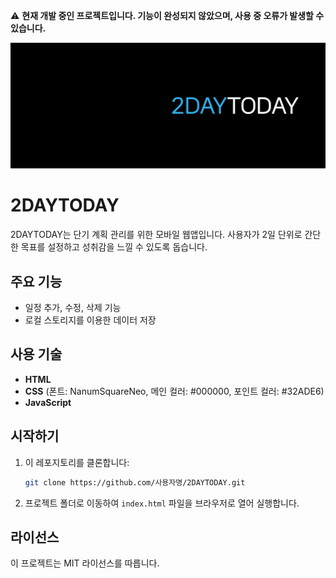 ⚠️ **현재 개발 중인 프로젝트입니다. 기능이 완성되지 않았으며, 사용 중 오류가 발생할 수 있습니다.**

![background-img](assets/images/main-background.png)
# 2DAYTODAY

2DAYTODAY는 단기 계획 관리를 위한 모바일 웹앱입니다. 사용자가 2일 단위로 간단한 목표를 설정하고 성취감을 느낄 수 있도록 돕습니다.
## 주요 기능

- 일정 추가, 수정, 삭제 기능
- 로컬 스토리지를 이용한 데이터 저장

## 사용 기술

- **HTML**
- **CSS** (폰트: NanumSquareNeo, 메인 컬러: #000000, 포인트 컬러: #32ADE6)
- **JavaScript**

## 시작하기

1. 이 레포지토리를 클론합니다:
    ```bash
    git clone https://github.com/사용자명/2DAYTODAY.git
    ```
2. 프로젝트 폴더로 이동하여 `index.html` 파일을 브라우저로 열어 실행합니다.

## 라이선스

이 프로젝트는 MIT 라이선스를 따릅니다.
